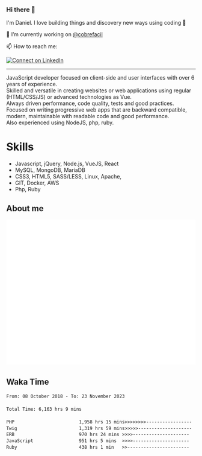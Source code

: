 ### Hi there 👋

I'm Daniel. I love building things and discovery new ways using coding :raised_hands: 

🔭 I’m currently working on [@cobrefacil](https://www.cobrefacil.com.br/)

📫 How to reach me:

[![Connect on LinkedIn](https://img.shields.io/badge/--linkedin?label=LinkedIn&logo=LinkedIn&style=social)](https://www.linkedin.com/in/daniel-cerverizzo/)

---

JavaScript developer focused on client-side and user interfaces with over 6 years of experience.  
Skilled and versatile in creating websites or web applications using regular (HTML/CSS/JS) or advanced technologies as Vue.  
Always driven performance, code quality, tests and good practices.  
 Focused on writing progressive web apps that are backward compatible, modern, maintainable with readable code and good performance.  
Also experienced using NodeJS, php, ruby. 


# Skills

 - Javascript, jQuery, Node.js, VueJS, React
 - MySQL, MongoDB, MariaDB    
 - CSS3, HTML5, SASS/LESS,  Linux, Apache,
 - GIT, Docker, AWS
 - Php, Ruby

## About me

![Metrics](/github-metrics.svg)

## Waka Time

<!--START_SECTION:waka-->

```txt
From: 08 October 2018 - To: 23 November 2023

Total Time: 6,163 hrs 9 mins

PHP                        1,958 hrs 15 mins>>>>>>>>-----------------   31.77 %
Twig                       1,319 hrs 59 mins>>>>>--------------------   21.42 %
ERB                        970 hrs 24 mins >>>>---------------------   15.75 %
JavaScript                 951 hrs 5 mins  >>>>---------------------   15.43 %
Ruby                       438 hrs 1 min   >>-----------------------   07.11 %
```

<!--END_SECTION:waka-->

